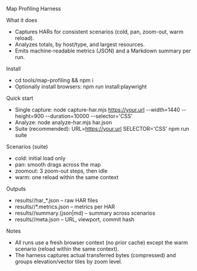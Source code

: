 Map Profiling Harness

What it does
- Captures HARs for consistent scenarios (cold, pan, zoom-out, warm reload).
- Analyzes totals, by host/type, and largest resources.
- Emits machine-readable metrics (JSON) and a Markdown summary per run.

Install
- cd tools/map-profiling && npm i
- Optionally install browsers: npm run install:playwright

Quick start
- Single capture: node capture-har.mjs https://your.url --width=1440 --height=900 --duration=10000 --selector='CSS'
- Analyze: node analyze-har.mjs har.json
- Suite (recommended): URL=https://your.url SELECTOR='CSS' npm run suite

Scenarios (suite)
- cold: initial load only
- pan: smooth drags across the map
- zoomout: 3 zoom-out steps, then idle
- warm: one reload within the same context

Outputs
- results/<timestamp>/har_*.json – raw HAR files
- results/<timestamp>/*.metrics.json – metrics per HAR
- results/<timestamp>/summary.(json|md) – summary across scenarios
- results/<timestamp>/meta.json – URL, viewport, commit hash

Notes
- All runs use a fresh browser context (no prior cache) except the warm scenario (reload within the same context).
- The harness captures actual transferred bytes (compressed) and groups elevation/vector tiles by zoom level.

